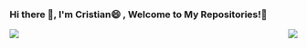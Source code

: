 ### Hi there 👋, I'm Cristian😄 , Welcome to My Repositories!👋
<div>
<img align="right" src='https://github-readme-stats.vercel.app/api/top-langs/?username=SrCristian2&hide_progress=true'>
<img  align="left" src='https://github-readme-stats.vercel.app/api?username=SrCristian2&show_icons=true&theme=radical'> 
</div>



<!--
**SrCristian2/SrCristian2** is a ✨ _special_ ✨ repository because its `README.md` (this file) appears on your GitHub profile.

Here are some ideas to get you started:

- 🔭 I’m currently working on ...
- 🌱 I’m currently learning ...
- 👯 I’m looking to collaborate on ...
- 🤔 I’m looking for help with ...
- 💬 Ask me about ...
- 📫 How to reach me: ...
- 😄 Pronouns: ...
- ⚡ Fun fact: ...
-->
